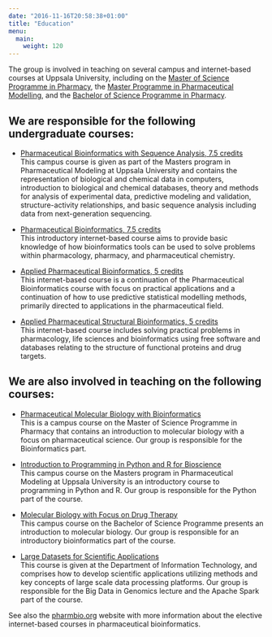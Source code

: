 ```yaml
---
date: "2016-11-16T20:58:38+01:00"
title: "Education"
menu:
  main:
    weight: 120
---
```


The group is involved in teaching on several campus and internet-based courses at Uppsala University, including on the [Master of Science Programme in Pharmacy](http://www.uu.se/en/admissions/master/selma/program/?pKod=FAP2Y), the [Master Programme in Pharmaceutical Modelling](http://www.uu.se/en/admissions/master/selma/program/?pKod=FPM2M), and the [Bachelor of Science Programme in Pharmacy](http://www.uu.se/en/admissions/master/selma/program/?pKod=FRE1Y).


## We are responsible for the following undergraduate courses:

- [Pharmaceutical Bioinformatics with Sequence Analysis, 7.5 credits](http://www.uu.se/en/admissions/master/selma/kursplan/?kKod=3FF276)<br>
  This campus course is given as part of the Masters program in
  Pharmaceutical Modeling at Uppsala University and contains the
  representation of biological and chemical data in computers, introduction
  to biological and chemical databases, theory and methods for analysis of
  experimental data, predictive modeling and validation, structure-activity
  relationships, and basic sequence analysis including data from
  next-generation sequencing.

- [Pharmaceutical Bioinformatics, 7.5 credits](http://www.uu.se/en/admissions/master/selma/kursplan/?kKod=3FF275)<br>
  This introductory internet-based course aims to provide basic knowledge of
  how bioinformatics tools can be used to solve problems within pharmacology,
  pharmacy, and pharmaceutical chemistry.

- [Applied Pharmaceutical Bioinformatics, 5 credits](http://www.uu.se/en/admissions/master/selma/kursplan/?kKod=3FF208)<br>
  This internet-based course is a continuation of the Pharmaceutical
  Bioinformatics course with focus on practical applications and a
  continuation of how to use predictive statistical modelling methods,
  primarily directed to applications in the pharmaceutical field.

- [Applied Pharmaceutical Structural Bioinformatics, 5 credits](http://www.uu.se/en/admissions/master/selma/kursplan/?kKod=3FF209)<br>
  This internet-based course includes solving practical problems in
  pharmacology, life sciences and bioinformatics using free software and
  databases relating to the structure of functional proteins and drug
  targets.


## We are also involved in teaching on the following courses:

- [Pharmaceutical Molecular Biology with Bioinformatics](http://www.uu.se/en/admissions/master/selma/kursplan/?kKod=3FB202)<br>
  This is a campus course on the Master of Science Programme in Pharmacy that
  contains an introduction to molecular biology with a focus on
  pharmaceutical science. Our group is responsible for the Bioinformatics
  part.

- [Introduction to Programming in Python and R for Bioscience](http://www.uu.se/en/admissions/master/selma/kursplan/?kKod=3FB221)<br>
  This campus course on the Masters program in Pharmaceutical Modeling at
  Uppsala University is an introductory course to programming in Python and
  R. Our group is responsible for the Python part of the course.

- [Molecular Biology with Focus on Drug Therapy](http://www.uu.se/en/admissions/master/selma/kursplan/?kKod=3FB214)<br>
  This campus course on the Bachelor of Science Programme presents an
  introduction to molecular biology. Our group is responsible for an
  introductory bioinformatics part of the course.

- [Large Datasets for Scientific Applications](http://www.uu.se/en/admissions/master/selma/kursplan/?kKod=1TD267)<br>
  This course is given at the Department of Information Technology, and
  comprises how to develop scientific applications utilizing methods and key
  concepts of large scale data processing platforms. Our group is responsible
  for the Big Data in Genomics lecture and the Apache Spark part of the
  course.

See also the [pharmbio.org](http://www.pharmbio.org/) website with more information about the elective internet-based courses in pharmaceutical bioinformatics.
